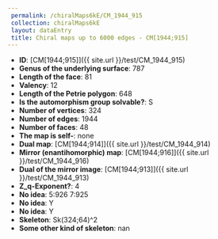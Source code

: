 ```yaml
--- 
 permalink: /chiralMaps6kE/CM_1944_915 
 collection: chiralMaps6kE
 layout: dataEntry
 title: Chiral maps up to 6000 edges - CM[1944;915]
---
```


- **ID**: [CM[1944;915]]({{ site.url }}/test/CM_1944_915)
- **Genus of the underlying surface**: 787
- **Length of the face**: 81
- **Valency**: 12
- **Length of the Petrie polygon**: 648
- **Is the automorphism group solvable?**: S
- **Number of vertices**: 324
- **Number of edges**: 1944
- **Number of faces**: 48
- **The map is self-**: none
- **Dual map**: [CM[1944;914]]({{ site.url }}/test/CM_1944_914)
- **Mirror (enantihomorphic) map**: [CM[1944;916]]({{ site.url }}/test/CM_1944_916)
- **Dual of the mirror image**: [CM[1944;913]]({{ site.url }}/test/CM_1944_913)
- **Z_q-Exponent?**: 4
- **No idea**:  5:926 7:925
- **No idea**: Y
- **No idea**: Y
- **Skeleton**: Sk(324;64)^2
- **Some other kind of skeleton**: nan
